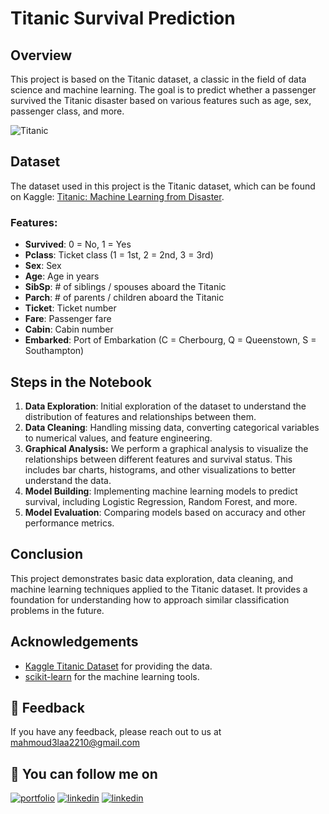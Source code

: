 # Titanic Survival Prediction

## Overview

This project is based on the Titanic dataset, a classic in the field of data science and machine learning. The goal is to predict whether a passenger survived the Titanic disaster based on various features such as age, sex, passenger class, and more.

![Titanic](https://storage.googleapis.com/kaggle-competitions/kaggle/3136/logos/header.png?GoogleAccessId=web-data@kaggle-161607.iam.gserviceaccount.com&Expires=1725519932&Signature=FDj4ecQDuUyOdTnGHpdSAZeuCj9D%2FwtuvoHjvlgsV%2Fm6i9ozQWtHLDsRG5pghe80RTh3VD3bT9sbY18%2BNgl%2B3zlMqu%2B2Pr%2BVVh8htgdn98NSipporTiASUaGOWNzi5ORdLkWpYNLNctVew9upg9FzkrknHoJx5X2upCgdOQ8u9ZClylVBJQeeKN7zIsq2wRrIWsaHpJv8OqBG3Fh6%2FbqZsrZAYaORFo5TwmQZUq5JfM5ighpMO61NQQMZ6Tr%2B5poD1%2Fgh6YR2SiQ7BKKECV2ABoLbjKPyfgNzsD2i5bpVnoecnm5PWgl2EPFebMfmYbYQf%2F3xTIWv5gNR8ks%2BLnb1w%3D%3D)

## Dataset

The dataset used in this project is the Titanic dataset, which can be found on Kaggle: [Titanic: Machine Learning from Disaster](https://www.kaggle.com/c/titanic).

### Features:

- **Survived**: 0 = No, 1 = Yes
- **Pclass**: Ticket class (1 = 1st, 2 = 2nd, 3 = 3rd)
- **Sex**: Sex
- **Age**: Age in years
- **SibSp**: # of siblings / spouses aboard the Titanic
- **Parch**: # of parents / children aboard the Titanic
- **Ticket**: Ticket number
- **Fare**: Passenger fare
- **Cabin**: Cabin number
- **Embarked**: Port of Embarkation (C = Cherbourg, Q = Queenstown, S = Southampton)


## Steps in the Notebook

1. **Data Exploration**: Initial exploration of the dataset to understand the distribution of features and relationships between them.
2. **Data Cleaning**: Handling missing data, converting categorical variables to numerical values, and feature engineering.
3. **Graphical Analysis:** We perform a graphical analysis to visualize the relationships between different features and survival status. This includes bar charts, histograms, and other visualizations to better understand the data.
4. **Model Building**: Implementing machine learning models to predict survival, including Logistic Regression, Random Forest, and more.
5. **Model Evaluation**: Comparing models based on accuracy and other performance metrics.


## Conclusion

This project demonstrates basic data exploration, data cleaning, and machine learning techniques applied to the Titanic dataset. It provides a foundation for understanding how to approach similar classification problems in the future.



## Acknowledgements

- [Kaggle Titanic Dataset](https://www.kaggle.com/c/titanic) for providing the data.
- [scikit-learn](https://scikit-learn.org/) for the machine learning tools.

## 📣 Feedback


If you have any feedback, please reach out to us at mahmoud3laa2210@gmail.com

## 🔗 You can follow me on

[![portfolio](https://img.shields.io/badge/GitHub-100000?style=for-the-badge&logo=github&logoColor=white)](https://github.com/MahmoudAlaa22)
[![linkedin](https://img.shields.io/badge/linkedin-0A66C2?style=for-the-badge&logo=linkedin&logoColor=white)](https://www.linkedin.com/in/mahmoudalaa2210/)
[![linkedin](https://img.shields.io/badge/Kaggle-20BEFF?style=for-the-badge&logo=Kaggle&logoColor=white)](https://www.kaggle.com/mahmoudalaa22210)
